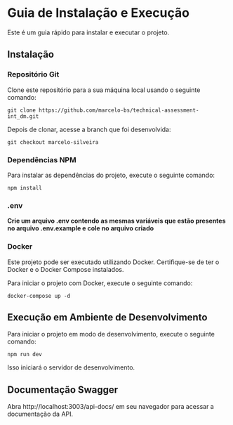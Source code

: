 # Guia de Instalação e Execução

Este é um guia rápido para instalar e executar o projeto.

## Instalação

### Repositório Git

Clone este repositório para a sua máquina local usando o seguinte comando:

```
git clone https://github.com/marcelo-bs/technical-assessment-int_dm.git
```

Depois de clonar, acesse a branch que foi desenvolvida:

```
git checkout marcelo-silveira
```


### Dependências NPM

Para instalar as dependências do projeto, execute o seguinte comando:

```
npm install
```


### .env

**Crie um arquivo .env contendo as mesmas variáveis que estão presentes no arquivo .env.example e cole no arquivo criado**



### Docker

Este projeto pode ser executado utilizando Docker. Certifique-se de ter o Docker e o Docker Compose instalados.

Para iniciar o projeto com Docker, execute o seguinte comando:

```
docker-compose up -d
```


## Execução em Ambiente de Desenvolvimento

Para iniciar o projeto em modo de desenvolvimento, execute o seguinte comando:

```
npm run dev
```
Isso iniciará o servidor de desenvolvimento.

## Documentação Swagger

Abra http://localhost:3003/api-docs/ em seu navegador para acessar a documentação da API.
